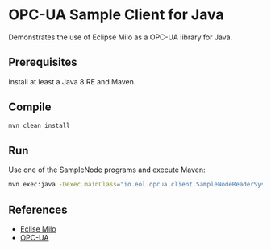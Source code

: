 # OPC-UA Sample Client for Java

Demonstrates the use of Eclipse Milo as a OPC-UA library for Java.

## Prerequisites

Install at least a Java 8 RE and Maven.

## Compile

```bash
mvn clean install
```

## Run

Use one of the SampleNode programs and execute Maven:
```bash
mvn exec:java -Dexec.mainClass="io.eol.opcua.client.SampleNodeReaderSystemTime"
```

## References

- [Eclise Milo](https://projects.eclipse.org/projects/iot.milo)
- [OPC-UA](https://www.unified-automation.com/)
